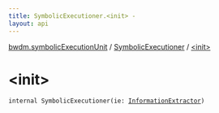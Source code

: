 ```yaml
---
title: SymbolicExecutioner.<init> - 
layout: api
---
```


<div class='api-docs-breadcrumbs'><a href="../index.html">bwdm.symbolicExecutionUnit</a> / <a href="index.html">SymbolicExecutioner</a> / <a href="./-init-.html">&lt;init&gt;</a></div>

# &lt;init&gt;

<div class="signature"><code><span class="keyword">internal</span> <span class="identifier">SymbolicExecutioner</span><span class="symbol">(</span><span class="parameterName" id="bwdm.symbolicExecutionUnit.SymbolicExecutioner$<init>(bwdm.informationStore.InformationExtractor)/ie">ie</span><span class="symbol">:</span>&nbsp;<a href="../../bwdm.information-store/-information-extractor/index.html"><span class="identifier">InformationExtractor</span></a><span class="symbol">)</span></code></div>
